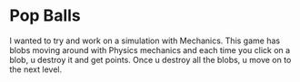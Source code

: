 # Pop Balls

I wanted to try and work on a simulation with Mechanics. This game has blobs moving around with Physics mechanics and each time you click on a blob, u destroy it and get points. Once u destroy all the blobs, u move on to the next level.